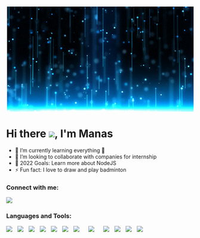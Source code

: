 <p align="center"><img src="./images/bg.gif" /></p>

# Hi there <img src="https://media.giphy.com/media/hvRJCLFzcasrR4ia7z/giphy.gif" width="30px">, I'm Manas

- 🌱 I’m currently learning everything 🤣
- 👯 I’m looking to collaborate with companies for internship
- 🥅 2022 Goals: Learn more about NodeJS
- ⚡ Fun fact: I love to draw and play badminton

### Connect with me:

<a href="https://www.linkedin.com/in/manas-purohit-217560220/"><img align="left" src="https://user-images.githubusercontent.com/72591998/148229773-ad8d4415-7433-4d9a-a243-5c82f5733ebd.png" width="25px" /></a>

<br/>

### Languages and Tools:

<img align="left" src="https://user-images.githubusercontent.com/72591998/148240552-4f4a2579-73c1-4c77-a0af-4da9a8f56ea6.png" width="30px"/>
<img align="left" src="https://user-images.githubusercontent.com/72591998/148240634-2d78274f-596e-4c6a-843a-ec42ef8fef3a.png" width="30px"/>
<img align="left" src="https://user-images.githubusercontent.com/72591998/148240686-6bd2a305-6e7a-495d-ac8a-035749dc7ffb.png" width="30px"/>
<img align="left" src="https://user-images.githubusercontent.com/72591998/148240853-df2f4bc6-8ae4-4ee5-9fa7-6e03584a3573.png" width="30px"/>
<img align="left" src="https://user-images.githubusercontent.com/72591998/148240890-a2f95f14-000e-4149-9ccc-6fac07eb3dda.png" width="30px"/>
<img align="left" src="https://user-images.githubusercontent.com/72591998/148240894-012dcf0b-dacc-4b89-920f-849e7eed66fb.png" width="30px"/>
<img align="left" src="https://user-images.githubusercontent.com/72591998/148240913-5c6e2f88-7095-4672-9d0d-04670ec7e236.png" width="40px"/>
<img align="left" src="https://user-images.githubusercontent.com/72591998/148240923-1acf2abe-ed9f-4fb8-b76f-6192bf78cd4a.png" width="40px"/>
<img align="left" src="https://user-images.githubusercontent.com/72591998/148240936-056f7881-7055-4db2-9b60-b6e03ba2e0d8.png" width="30px"/>
<img align="left" src="https://user-images.githubusercontent.com/72591998/148240962-61381785-8257-4302-a9d9-0df21c84eab1.png" width="30px"/>
<img align="left" src="https://user-images.githubusercontent.com/72591998/148240975-026db7c5-87cc-421b-9961-6bb65c72dc37.png" width="30px"/>
<img align="left" src="https://user-images.githubusercontent.com/72591998/148246394-326de840-aaf1-4aef-9129-e6ea7348f025.png" width="30px"/>

<br />
<br />

[website]: https://codeSTACKr.com